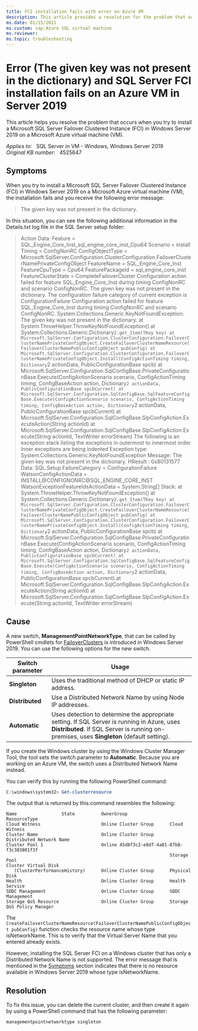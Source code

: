 ```yaml
---
title: FCI installation fails with error on Azure VM
description: This article provides a resolution for the problem that occurs when you try to install a Microsoft SQL Server Failover Clustered Instance (FCI) in Windows Server 2019 on a Microsoft Azure virtual machine (VM).
ms.date: 01/15/2021
ms.custom: sap:Azure SQL virtual machine
ms.reviewer: 
ms.topic: troubleshooting
---
```

# Error (The given key was not present in the dictionary) and SQL Server FCI installation fails on an Azure VM in Server 2019

This article helps you resolve the problem that occurs when you try to install a Microsoft SQL Server Failover Clustered Instance (FCI) in Windows Server 2019 on a Microsoft Azure virtual machine (VM).

_Applies to:_ &nbsp; SQL Server in VM - Windows, Windows Server 2019  
_Original KB number:_ &nbsp; 4525647

## Symptoms

When you try to install a Microsoft SQL Server Failover Clustered Instance (FCI) in Windows Server 2019 on a Microsoft Azure virtual machine (VM), the installation fails and you receive the following error message:

> The given key was not present in the dictionary.

In this situation, you can see the following additional information in the Details.txt log file in the SQL Server setup folder:

> Action Data:
  Feature = SQL_Engine_Core_Inst_sql_engine_core_inst_Cpu64
  Scenario = install
  Timing = ConfigNonRC
  ConfigObjectType = Microsoft.SqlServer.Configuration.ClusterConfiguration.FailoverClusterNamePrivateConfigObject
  FeatureName = SQL_Engine_Core_Inst
  FeatureCpuType = Cpu64
  FeaturePackageId = sql_engine_core_inst
  FeatureClusterState = CompleteFailoverCluster
Configuration action failed for feature SQL_Engine_Core_Inst during timing ConfigNonRC and scenario ConfigNonRC.
The given key was not present in the dictionary.
The configuration failure category of current exception is ConfigurationFailure
Configuration action failed for feature SQL_Engine_Core_Inst during timing ConfigNonRC and scenario ConfigNonRC.
System.Collections.Generic.KeyNotFoundException: The given key was not present in the dictionary.
   at System.ThrowHelper.ThrowKeyNotFoundException()
   at System.Collections.Generic.Dictionary`2.get_Item(TKey key)
   at Microsoft.SqlServer.Configuration.ClusterConfiguration.FailoverClusterNamePrivateConfigObject.CreateFailoverClusterNameResource(FailoverClusterNamePublicConfigObject pubConfig)
   at Microsoft.SqlServer.Configuration.ClusterConfiguration.FailoverClusterNamePrivateConfigObject.Install(ConfigActionTiming timing, Dictionary`2 actionData, PublicConfigurationBase spcb)
   at Microsoft.SqlServer.Configuration.SqlConfigBase.PrivateConfigurationBase.Execute(ConfigActionScenario scenario, ConfigActionTiming timing, ConfigBaseAction action, Dictionary`2 actionData, PublicConfigurationBase spcbCurrent)
   at Microsoft.SqlServer.Configuration.SqlConfigBase.SqlFeatureConfigBase.Execute(ConfigActionScenario scenario, ConfigActionTiming timing, ConfigBaseAction action, Dictionary`2 actionData, PublicConfigurationBase spcbCurrent)
   at Microsoft.SqlServer.Configuration.SqlConfigBase.SlpConfigAction.ExecuteAction(String actionId)
   at Microsoft.SqlServer.Configuration.SqlConfigBase.SlpConfigAction.Execute(String actionId, TextWriter errorStream)
The following is an exception stack listing the exceptions in outermost to innermost order
Inner exceptions are being indented
Exception type: System.Collections.Generic.KeyNotFoundException
    Message:
       The given key was not present in the dictionary.
    HResult : 0x80131577
    Data:
      SQL.Setup.FailureCategory = ConfigurationFailure
      WatsonConfigActionData = INSTALL@CONFIGNONRC@SQL_ENGINE_CORE_INST
      WatsonExceptionFeatureIdsActionData = System.String[]
    Stack:
        at System.ThrowHelper.ThrowKeyNotFoundException()
        at System.Collections.Generic.Dictionary`2.get_Item(TKey key)
        at Microsoft.SqlServer.Configuration.ClusterConfiguration.FailoverClusterNamePrivateConfigObject.CreateFailoverClusterNameResource(FailoverClusterNamePublicConfigObject pubConfig)
        at Microsoft.SqlServer.Configuration.ClusterConfiguration.FailoverClusterNamePrivateConfigObject.Install(ConfigActionTiming timing, Dictionary`2 actionData, PublicConfigurationBase spcb)
        at Microsoft.SqlServer.Configuration.SqlConfigBase.PrivateConfigurationBase.Execute(ConfigActionScenario scenario, ConfigActionTiming timing, ConfigBaseAction action, Dictionary`2 actionData, PublicConfigurationBase spcbCurrent)
        at Microsoft.SqlServer.Configuration.SqlConfigBase.SqlFeatureConfigBase.Execute(ConfigActionScenario scenario, ConfigActionTiming timing, ConfigBaseAction action, Dictionary`2 actionData, PublicConfigurationBase spcbCurrent)
        at Microsoft.SqlServer.Configuration.SqlConfigBase.SlpConfigAction.ExecuteAction(String actionId)
        at Microsoft.SqlServer.Configuration.SqlConfigBase.SlpConfigAction.Execute(String actionId, TextWriter errorStream)

## Cause

A new switch, **ManagementPointNetworkType**, that can be called by PowerShell cmdlets for [FailoverClusters](/powershell/module/failoverclusters/) is introduced in Windows Server 2019. You can use the following options for the new switch.

| **Switch parameter**| **Usage** |
|---|---|
| **Singleton**|Uses the traditional method of DHCP or static IP address.|
| **Distributed**|Use a Distributed Network Name by using Node IP addresses.|
| **Automatic**|Uses detection to determine the appropriate setting. If SQL Server is running in Azure, uses **Distributed**. If SQL Server is running on-premises, uses **Singleton** (default setting).|
  
If you create the Windows cluster by using the Windows Cluster Manager Tool, the tool sets the switch parameter to **Automatic**. Because you are working on an Azure VM, the switch uses a Distributed Network Name instead.

You can verify this by running the following PowerShell command:

```powershell
C:\windows\system32> Get-clusterresource
```

The output that is returned by this command resembles the following:

```console
Name                 State          OwnerGroup                ResourceType
Cloud Witness                       Online Cluster Group      Cloud Witness
Cluster Name                        Online Cluster Group      Distributed Network Name
Cluster Pool 1                      Online 45d8f3c2-e8df-4a01-87b8-f3c383801f3f
                                                              Storage Pool
Cluster Virtual Disk
   (ClusterPerformanceHistory)      Online Cluster Group      Physical Disk
Health                              Online Cluster Group      Health Service
SDDC Management                     Online Cluster Group      SDDC Management
Storage QoS Resource                Online Cluster Group      Storage QoS Policy Manager
```

The `CreateFailoverClusterNameResource(FailoverClusterNamePublicConfigObject pubConfig)` function checks the resource name whose type isNetworkName. This is to verify that the Virtual Server Name that you entered already exists.

However, installing the SQL Server FCI on a Windows cluster that has only a Distributed Network Name is not supported. The error message that is mentioned in the [Symptoms](#symptoms) section indicates that there is no resource available in Windows Server 2019 whose type isNetworkName.

## Resolution

To fix this issue, you can delete the current cluster, and then create it again by using a PowerShell command that has the following parameter:

```powershell
managementpointnetworktype singleton
```

